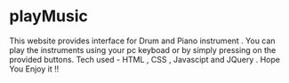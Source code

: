 # playMusic
This website provides interface for Drum and Piano instrument . You can play the instruments using your pc keyboad or by simply pressing on the provided buttons.
Tech used - HTML , CSS , Javascipt and JQuery . Hope You Enjoy it !!
